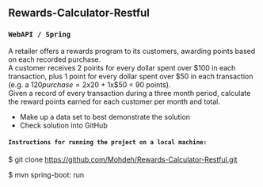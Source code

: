 ## Rewards-Calculator-Restful
### `WebAPI / Spring`

A retailer offers a rewards program to its customers, awarding points based on each recorded purchase.   
A customer receives 2 points for every dollar spent over $100 in each transaction, plus 1 point for every dollar spent over $50 in each transaction  (e.g. a $120 purchase = 2x$20 + 1x$50 = 90 points).   
Given a record of every transaction during a three month period, calculate the reward points earned for each customer per month and total.

- Make up a data set to best demonstrate the solution
- Check solution into GitHub



#### `Instructions for running the project on a local machine:`

$ git clone https://github.com/Mohdeh/Rewards-Calculator-Restful.git

$ mvn spring-boot: run
